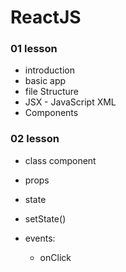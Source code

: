 # ReactJS

### 01 lesson
* introduction
* basic app
* file Structure
* JSX - JavaScript XML
* Components

### 02 lesson
* class component
* props
* state
* setState()


* events:
  * onClick
